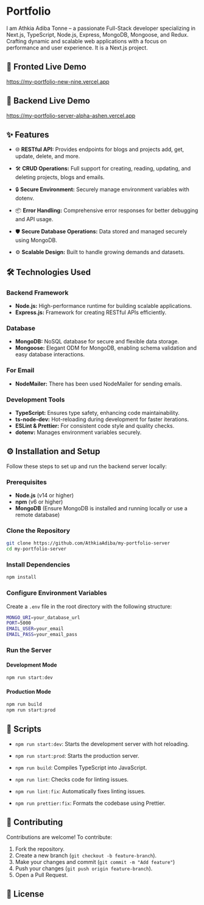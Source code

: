 # Portfolio

I am Athkia Adiba Tonne – a passionate Full-Stack developer specializing in Next.js, TypeScript, Node.js, Express, MongoDB, Mongoose, and Redux. Crafting dynamic and scalable web applications with a focus on performance and user experience. It is a Next.js project.

## 🚀 Fronted Live Demo

https://my-portfolio-new-nine.vercel.app

## 🚀 Backend Live Demo

https://my-portfolio-server-alpha-ashen.vercel.app

## ✨ Features

- 🌐 **RESTful API:** Provides endpoints for blogs and projects add, get, update, delete, and more.

- 🛠️ **CRUD Operations:** Full support for creating, reading, updating, and deleting projects, blogs and emails.

- 🔒 **Secure Environment:** Securely manage environment variables with dotenv.

- 📦 **Error Handling:** Comprehensive error responses for better debugging and API usage.

- 🛡️ **Secure Database Operations:** Data stored and managed securely using MongoDB.

- ⚙️ **Scalable Design:** Built to handle growing demands and datasets.

## 🛠️ Technologies Used

### Backend Framework

- **Node.js:** High-performance runtime for building scalable applications.
- **Express.js:** Framework for creating RESTful APIs efficiently.

### Database

- **MongoDB:** NoSQL database for secure and flexible data storage.
- **Mongoose:** Elegant ODM for MongoDB, enabling schema validation and easy database interactions.

### For Email

- **NodeMailer:** There has been used NodeMailer for sending emails.

### Development Tools

- **TypeScript:** Ensures type safety, enhancing code maintainability.
- **ts-node-dev:** Hot-reloading during development for faster iterations.
- **ESLint & Prettier:** For consistent code style and quality checks.
- **dotenv:** Manages environment variables securely.

## ⚙️ Installation and Setup

Follow these steps to set up and run the backend server locally:

### Prerequisites

- **Node.js** (v14 or higher)
- **npm** (v6 or higher)
- **MongoDB** (Ensure MongoDB is installed and running locally or use a remote database)

### Clone the Repository

```bash
git clone https://github.com/AthkiaAdiba/my-portfolio-server
cd my-portfolio-server
```

### Install Dependencies

```bash
npm install
```

### Configure Environment Variables

Create a `.env` file in the root directory with the following structure:

```bash
MONGO_URI=your_database_url
PORT=5000
EMAIL_USER=your_email
EMAIL_PASS=your_email_pass
```

### Run the Server

#### Development Mode

```bash
npm run start:dev
```

#### Production Mode

```bash
npm run build
npm run start:prod
```

## 🔗 Scripts

- `npm run start:dev`: Starts the development server with hot reloading.

- `npm run start:prod`: Starts the production server.

- `npm run build`: Compiles TypeScript into JavaScript.

- `npm run lint`: Checks code for linting issues.

- `npm run lint:fix`: Automatically fixes linting issues.

- `npm run prettier:fix`: Formats the codebase using Prettier.

## 🤝 Contributing

Contributions are welcome! To contribute:

1. Fork the repository.
2. Create a new branch (`git checkout -b feature-branch`).
3. Make your changes and commit (`git commit -m "Add feature"`)
4. Push your changes (`git push origin feature-branch`).
5. Open a Pull Request.

## 📜 License
